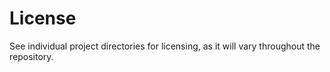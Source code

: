 # License

See individual project directories for licensing, as it will vary throughout the repository.
